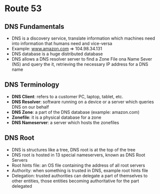 # Route 53

## DNS Fundamentals

- DNS is a discovery service, translate information which machines need into information that humans need and vice-versa
- Example: www.amazon.com => 104.98.34.131
- DNS database is a huge distributed database
- DNS allows a DNS resolver server to find a Zone File ona Name Sever (NS) and query the it, retrieving the necessary IP address for a DNS name

## DNS Terminology

- **DNS Client**: refers to a customer PC, laptop, tablet, etc.
- **DNS Resolver**: software running on a device or a server which queries DNS on our behalf
- **DNS Zone**: a part of the DNS database (example: amazon.com)
- **Zonefile**: it is a physical database for a zone
- **DNS Nameserver**: a server which hosts the zonefiles

## DNS Root

- DNS is structures like a tree, DNS root is at the top of the tree
- DNS root is hosted in 13 special nameservers, known as DNS Root Servers
- Root hints file: an OS file containing the address of all root servers
- Authority: when something is trusted in DNS, example root hints file
- Delegation: trusted authorities can delegate a part of themselves to other entities, those entities becoming authoritative for the part delegated
